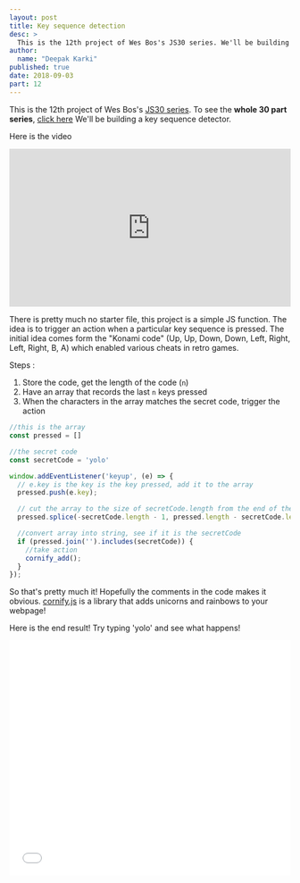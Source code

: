 ```yaml
---
layout: post
title: Key sequence detection
desc: >
  This is the 12th project of Wes Bos's JS30 series. We'll be building a key sequence detector.
author:
  name: "Deepak Karki"
published: true
date: 2018-09-03
part: 12
---
```



This is the 12th project of Wes Bos's [JS30 series](https://javascript30.com/friend/DISCOVERDEV). To see the **whole 30 part series**, [click here](../)
We'll be building a key sequence detector.

Here is the video 

<style>.embed-container { position: relative; padding-bottom: 56.25%; height: 0; overflow: hidden; max-width: 100%; } .embed-container iframe, .embed-container object, .embed-container embed { position: absolute; top: 0; left: 0; width: 100%; height: 100%; }</style><div class='embed-container'><iframe src='https://www.youtube.com/embed/_A5eVOIqGLU' frameborder='0' allowfullscreen></iframe></div>

There is pretty much no starter file, this project is a simple JS function. The idea is to trigger an action when a particular key sequence is pressed. The initial idea comes form the "Konami code" (Up, Up, Down, Down, Left, Right, Left, Right, B, A) which enabled various cheats in retro games.

Steps :

1. Store the code, get the length of the code (`n`)
2. Have an array that records the last `n` keys pressed
3. When the characters in the array matches the secret code, trigger the action

```js
//this is the array
const pressed = []

//the secret code
const secretCode = 'yolo'

window.addEventListener('keyup', (e) => {
  // e.key is the key is the key pressed, add it to the array
  pressed.push(e.key);

  // cut the array to the size of secretCode.length from the end of the array
  pressed.splice(-secretCode.length - 1, pressed.length - secretCode.length);

  //convert array into string, see if it is the secretCode
  if (pressed.join('').includes(secretCode)) {
    //take action
    cornify_add();
  }
});
```

So that's pretty much it! Hopefully the comments in the code makes it obvious. [cornify.js](http://www.cornify.com/) is a library that adds unicorns and rainbows to your webpage!

Here is the end result! Try typing 'yolo' and see what happens!

<iframe height='421' scrolling='no' title='JS30-12-key-sequence' src='//codepen.io/deepakkarki/embed/LrdBBO/?height=421&theme-id=dark&default-tab=js,result&embed-version=2' frameborder='no' allowtransparency='true' allowfullscreen='true' style='width: 100%;'>See the Pen <a href='https://codepen.io/deepakkarki/pen/LrdBBO/'>JS30-12-key-sequence</a> by Deepak Karki (<a href='https://codepen.io/deepakkarki'>@deepakkarki</a>) on <a href='https://codepen.io'>CodePen</a>.
</iframe>
